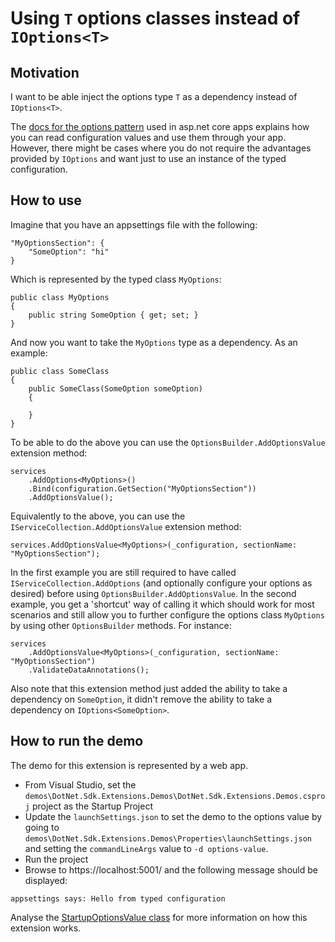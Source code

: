 ﻿# Using `T` options classes instead of `IOptions<T>`

## Motivation

I want to be able inject the options type `T` as a dependency instead of `IOptions<T>`. 

The [docs for the options pattern](https://docs.microsoft.com/en-us/aspnet/core/fundamentals/configuration/options) used in asp.net core apps explains how you can read configuration values and use them through your app. However, there might be cases where you do not require the advantages provided by `IOptions` and want just to use an instance of the typed configuration.

## How to use

Imagine that you have an appsettings file with the following:

```
"MyOptionsSection": {
	"SomeOption": "hi"
}
```

Which is represented by the typed class `MyOptions`:

```
public class MyOptions
{
	public string SomeOption { get; set; }
}
```

And now you want to take the `MyOptions` type as a dependency. As an example:

```
public class SomeClass
{
	public SomeClass(SomeOption someOption)
	{

	}
}
```

To be able to do the above you can use the `OptionsBuilder.AddOptionsValue` extension method:

```
services
	.AddOptions<MyOptions>()
	.Bind(configuration.GetSection("MyOptionsSection"))
	.AddOptionsValue();
```

Equivalently to the above, you can use the `IServiceCollection.AddOptionsValue` extension method:

```
services.AddOptionsValue<MyOptions>(_configuration, sectionName: "MyOptionsSection");
```

In the first example you are still required to have called `IServiceCollection.AddOptions` (and optionally configure your options as desired) before using `OptionsBuilder.AddOptionsValue`. In the second example, you get a 'shortcut' way of calling it which should work for most scenarios and still allow you to further configure the options class `MyOptions` by using other `OptionsBuilder` methods. For instance:

```
services
	.AddOptionsValue<MyOptions>(_configuration, sectionName: "MyOptionsSection")
	.ValidateDataAnnotations();
```

Also note that this extension method just added the ability to take a dependency on `SomeOption`, it didn't remove the ability to take a dependency on `IOptions<SomeOption>`.

## How to run the demo

The demo for this extension is represented by a web app.

* From Visual Studio, set the `demos\DotNet.Sdk.Extensions.Demos\DotNet.Sdk.Extensions.Demos.csproj` project as the Startup Project
* Update the `launchSettings.json` to set the demo to the options value by going to `demos\DotNet.Sdk.Extensions.Demos\Properties\launchSettings.json` and setting the `commandLineArgs` value to `-d options-value`.
* Run the project
* Browse to https://localhost:5001/ and the following message should be displayed:
  
```
appsettings says: Hello from typed configuration
```

Analyse the [StartupOptionsValue class](/demos/DotNet.Sdk.Extensions.Demos/Options/OptionsValue/StartupOptionsValue.cs) for more information on how this extension works.
